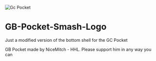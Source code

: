 ![Gc Pocket](https://github.com/ScapeGoat43/GB-Pocket-Smash-Logo/assets/23006396/4d47258c-140d-4014-a4f0-2859090ed44c)
# GB-Pocket-Smash-Logo
Just a modified version of the bottom shell for the GC Pocket 

GB Pocket made by NiceMitch - HHL. Please support him in any way you can
